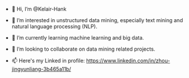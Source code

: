 - 👋 Hi, I’m @Kelair-Hank
- 👀 I’m interested in unstructured data mining, especially text mining and natural language processing (NLP).
- 🌱 I’m currently learning machine learning and big data.
- 💞️ I’m looking to collaborate on data mining related projects.

- 📫 Here's my Linked in profile: https://www.linkedin.com/in/zhou-jingyunliang-3b465a11b/

<!---
Kelair-Hank/Kelair-Hank is a ✨ special ✨ repository because its `README.md` (this file) appears on your GitHub profile.
You can click the Preview link to take a look at your changes.
--->
